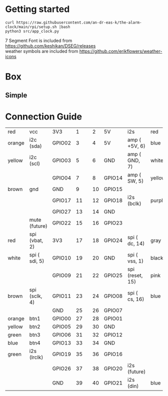 
# Getting started
```
curl https://raw.githubusercontent.com/an-dr-eas-k/the-alarm-clock/main/rpi/setup.sh |bash
python3 src/app_clock.py
```

7 Segment Font is included from https://github.com/keshikan/DSEG/releases \
weather symbols are included from https://github.com/erikflowers/weather-icons


# Box

## Simple



# Connection Guide

|         |||||||||
|---------|---------------|--------------|----|---|----|---------|-----------------|---------|
| red     |  vcc          |    3V3       |  1 |   |  2 |     5V  |  i2s            |     red |
| orange  |  i2c (sda)    | GPIO02       |  3 |   |  4 |     5V  |  amp ( +5V, 6)  |    blue |
| yellow  |  i2c (scl)    | GPIO03       |  5 |   |  6 |    GND  |  amp ( GND, 7)  |   white |
|         |               | GPIO04       |  7 |   |  8 | GPIO14  |  amp (  SW, 5)  |  yellow |
| brown   |  gnd          |    GND       |  9 |   | 10 | GPIO15  |                 |         |
|         |               | GPIO17       | 11 |   | 12 | GPIO18  |  i2s   (bclk)   |  purple |
|         |               | GPIO27       | 13 |   | 14 |    GND  |                 |         |
|         | mute (future) | GPIO22       | 15 |   | 16 | GPIO23  |                 |         |
| red     | spi (vbat, 2) |    3V3       | 17 |   | 18 | GPIO24  | spi (   dc, 14) |   gray  |
| white   | spi ( sdi, 5) | GPIO10       | 19 |   | 20 |    GND  | spi (  vss,  1) |  black  |
|         |               | GPIO09       | 21 |   | 22 | GPIO25  | spi (reset, 15) |   pink  |
| brown   | spi (sclk, 4) | GPIO11       | 23 |   | 24 | GPIO08  | spi (   cs, 16) |   blue  |
|         |               |    GND       | 25 |   | 26 | GPIO07  |                 |         |
| orange  | btn1          | GPIO00       | 27 |   | 28 | GPIO01  |                 |         |
| yellow  | btn2          | GPIO05       | 29 |   | 30 |    GND  |                 |         |
| green   | btn3          | GPIO06       | 31 |   | 32 | GPIO12  |                 |         |
| blue    | btn4          | GPIO13       | 33 |   | 34 |    GND  |                 |         |
| green   | i2s  (lrclk)  | GPIO19       | 35 |   | 36 | GPIO16  |                 |         |
|         |               | GPIO26       | 37 |   | 38 | GPIO20  |  i2s (future)   |         |
|         |               |    GND       | 39 |   | 40 | GPIO21  |  i2s    (din)   |  blue   |